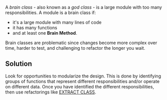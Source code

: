 A *brain class* - also known as a *god class* - is a large module with too many responsibilities. A module is a brain class if:

- it's a large module with many lines of code
- it has many functions
- and at least one **Brain Method**.

Brain classes are problematic since changes become more complex over time, harder to test, and challenging to refactor the longer you wait.

## Solution

Look for opportunities to modularize the design. This is done by
identifying groups of functions that represent different responsibilities and/or operate
on different data.
Once you have identified the different responsibilities, then use refactorings
like [EXTRACT CLASS](https://refactoring.com/catalog/extractClass.html).
